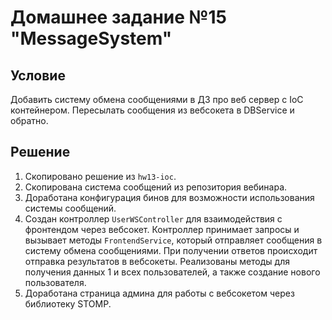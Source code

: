 # Домашнее задание №15 "MessageSystem"
## Условие
Добавить систему обмена сообщениями в ДЗ про веб сервер с IoC контейнером.
Пересылать сообщения из вебсокета в DBService и обратно.

## Решение
1. Скопировано решение из `hw13-ioc`.
2. Скопирована система сообщений из репозитория вебинара.
3. Доработана конфигурация бинов для возможности использования системы сообщений.
4. Создан контроллер `UserWSController` для взаимодействия с фронтендом через вебсокет. Контроллер принимает
запросы и вызывает методы `FrontendService`, который отправляет сообщения в систему обмена сообщениями. 
При получении ответов происходит отправка результатов в вебсокеты. Реализованы методы для получения данных 1 и
всех пользователей, а также создание нового пользователя.
5. Доработана страница админа для работы с вебсокетом через библиотеку STOMP.